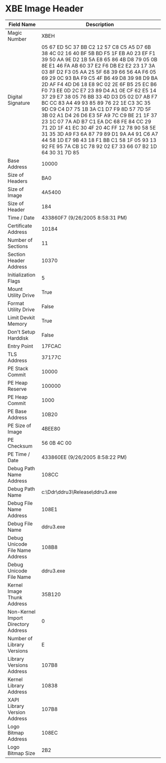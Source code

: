 # XBE Image Header

| Field Name | Description |
|---|---|
| Magic Number | XBEH |
| Digital Signature | 05 67 ED 5C 37 BB C2 12 57 C8 C5 A5 D7 6B 38 4C 02 16 40 BF 5B BD F5 1F EB A0 23 EF F1 39 50 AA 9E D2 1B 5A E8 65 86 4B D8 79 05 0B 8E E1 46 FA AB 60 37 E2 F6 DB E2 E2 23 17 3A 03 8F D2 F3 05 AA 25 5F 68 39 66 56 4A F6 05 69 29 0C 93 BA F9 C5 4F B6 49 D8 39 98 D9 BA 2D AF F4 4D D6 18 E8 9C 02 2E 6F B5 25 EC B6 F0 73 EE 0D 2C E7 23 89 D4 A1 0E CF 62 E5 14 37 29 E7 38 05 76 BB 33 4D D3 D5 02 D7 AB F7 BC CC 83 A4 49 93 85 89 76 22 1E C3 3C 35 9D C9 C4 D7 75 1B 3A C1 D7 F9 8D 57 7D 5F 3B 02 A1 D4 26 D6 E3 5F A9 7C C9 BE 21 1F 37 23 1C 07 7A AD B7 C1 EA DC 68 FE 84 CC 29 71 2D 1F 41 EC 30 4F 20 4C FF 12 78 90 58 5E 31 35 3D A9 F3 6A 87 79 89 D1 9A A4 91 C6 A7 44 58 1D E7 9B 43 18 F1 BB C1 58 1F 05 93 13 92 FE 95 7A CB 1C 78 92 02 E7 33 66 07 B2 1D 64 30 31 7D 85 |
| Base Address | 10000 |
| Size of Headers | BA0 |
| Size of Image | 4A5400 |
| Size of Header | 184 |
| Time / Date | 433860F7 (9/26/2005 8:58:31 PM) |
| Certificate Address | 10184 |
| Number of Sections | 11 |
| Section Header Address | 10370 |
| Initialization Flags | 5 |
| Mount Utility Drive | True |
| Format Utility Drive | False |
| Limit Devkit Memory | True |
| Don't Setup Harddisk | False |
| Entry Point | 17FCAC |
| TLS Address | 37177C |
| PE Stack Commit | 10000 |
| PE Heap Reserve | 100000 |
| PE Heap Commit | 1000 |
| PE Base Address | 10B20 |
| PE Size of Image | 4BEE80 |
| PE Checksum | 56 0B 4C 00 |
| PE Time / Date | 433860EE (9/26/2005 8:58:22 PM) |
| Debug Path Name Address | 108CC |
| Debug Path Name | c:\Ddr\ddru3\Release\ddru3.exe |
| Debug File Name Address | 108E1 |
| Debug File Name | ddru3.exe |
| Debug Unicode File Name Address | 108B8 |
| Debug Unicode File Name | ddru3.exe |
| Kernel Image Thunk Address | 35B120 |
| Non-Kernel Import Directory Address | 0 |
| Number of Library Versions | E |
| Library Versions Address | 107B8 |
| Kernel Library Address | 10838 |
| XAPI Library Version Address | 107B8 |
| Logo Bitmap Address | 108EC |
| Logo Bitmap Size | 2B2 |
